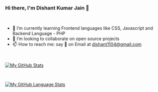 ### Hi there, I'm Dishant Kumar Jain 👋


<br>


- 🌱 I’m currently learning Frontend languages like CSS, Javascript and Backend Language - PHP
- 👯 I’m looking to collaborate on open source projects
- 📫 How to reach me: say 👋 on Email at dishant1104@gmail.com

<br> 


[![My GitHub Stats](https://github-readme-stats.vercel.app/api/?username=dishant145&count_private=true&theme=tokyonight&showicons=true)]()

<br>

[![My GitHub Language Stats](https://github-readme-stats.vercel.app/api/top-langs/?username=dishant145&langs_count=5&theme=tokyonight)]()
